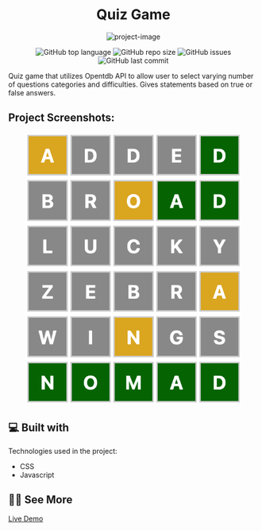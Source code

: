 <h1 align="center" id="title">Quiz Game</h1>

<p align="center"><img src="https://socialify.git.ci/Spawn9986/quiz-game/image?language=1&amp;name=1&amp;owner=1&amp;theme=Auto" alt="project-image"></p>

<p align="center">
<img alt="GitHub top language" src="https://img.shields.io/github/languages/top/Spawn9986/quiz-game?logo=GitHub&style=flat-square"> <img alt="GitHub repo size" src="https://img.shields.io/github/repo-size/Spawn9986/quiz-game?logo=Github&style=flat-square"> <img alt="GitHub issues" src="https://img.shields.io/github/issues/Spawn9986/quiz-game?logo=GitHub&style=flat-square"> <img alt="GitHub last commit" src="https://img.shields.io/github/last-commit/Spawn9986/quiz-game?logo=GitHub&style=flat-square">
</p>

<p id="description">Quiz game that utilizes Opentdb API to allow user to select varying number of questions categories and difficulties. Gives statements based on true or false answers.</p>

<h2>Project Screenshots:</h2>

<div align="center">
<img src="https://github.com/Spawn9986/wordle-clone/blob/main/Pics/Wordle%20Screenshot.png" alt="project-flow-chart" width="436" height="547"/>
</div>

<h2>💻 Built with</h2>

Technologies used in the project:

- CSS
- Javascript

<h2>👨‍💻 See More</h2>

<a href="https://spawn9986.github.io/quiz-game/">Live Demo</a>
